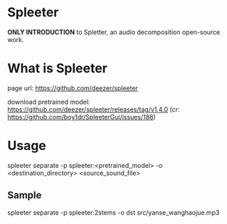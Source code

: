 # Spleeter
**ONLY INTRODUCTION** to Spletter, an audio decomposition open-source work.


# What is Spleeter
page url: https://github.com/deezer/spleeter

download pretrained model: https://github.com/deezer/spleeter/releases/tag/v1.4.0
(cr: https://github.com/boy1dr/SpleeterGui/issues/188)


# Usage
spleeter separate -p spleeter:<pretrained_model> -o <destination_directory> <source_sound_file>

## Sample 
spleeter separate -p spleeter:2stems -o dst src/yanse_wanghaojue.mp3 
